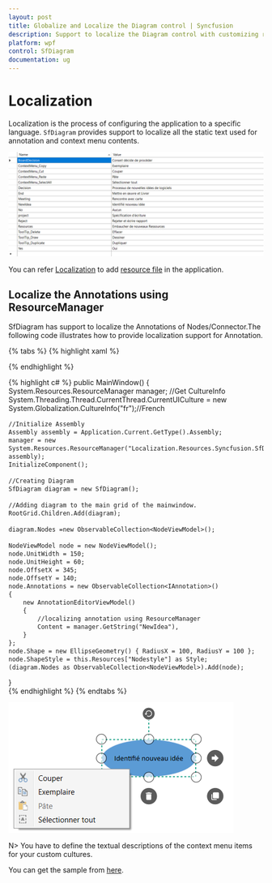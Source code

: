 ```yaml
---
layout: post
title: Globalize and Localize the Diagram control | Syncfusion
description: Support to localize the Diagram control with customizing resources for specific culture or language.
platform: wpf
control: SfDiagram
documentation: ug
---
```


# Localization

Localization is the process of configuring the application to a specific language. `SfDiagram` provides support to localize all the static text used for annotation and context menu contents.

![Localization](Localization_images/Localization_img1.png)

You can refer [Localization](https://help.syncfusion.com/wpf/localization) to add [resource file](https://msdn.microsoft.com/library/aa992030.aspx) in the application.

## Localize the Annotations using ResourceManager

SfDiagram has support to localize the Annotations of Nodes/Connector.The following code illustrates how to provide localization support for Annotation.

{% tabs %}
{% highlight xaml %}
<!--Style for Node-->
<Style TargetType="Path" x:Key="Nodestyle">
    <Setter Property="Stretch" Value="Fill"/>
    <Setter Property="Fill" Value="#FF5B9BD5"/>
</Style>   
{% endhighlight %}


{% highlight c# %}
public MainWindow()
{    
    System.Resources.ResourceManager manager;
    //Get CultureInfo 
    System.Threading.Thread.CurrentThread.CurrentUICulture = new System.Globalization.CultureInfo("fr");//French

    //Initialize Assembly
    Assembly assembly = Application.Current.GetType().Assembly;
    manager = new System.Resources.ResourceManager("Localization.Resources.Syncfusion.SfDiagram.WPF", assembly);
    InitializeComponent();

    //Creating Diagram
    SfDiagram diagram = new SfDiagram();

    //Adding diagram to the main grid of the mainwindow.
    RootGrid.Children.Add(diagram);
    
    diagram.Nodes =new ObservableCollection<NodeViewModel>();

    NodeViewModel node = new NodeViewModel();
    node.UnitWidth = 150;
    node.UnitHeight = 60;
    node.OffsetX = 345;
    node.OffsetY = 140;
    node.Annotations = new ObservableCollection<IAnnotation>()
    {
        new AnnotationEditorViewModel()
        {
            //localizing annotation using ResourceManager
            Content = manager.GetString("NewIdea"),
        }
    };
    node.Shape = new EllipseGeometry() { RadiusX = 100, RadiusY = 100 };
    node.ShapeStyle = this.Resources["Nodestyle"] as Style;
    (diagram.Nodes as ObservableCollection<NodeViewModel>).Add(node);

}   
{% endhighlight %}
{% endtabs %}

![Localized node](Localization_images/Localization_img5.png)

N> You have to define the textual descriptions of the context menu items for your custom cultures.

You can get the sample from [here](http://www.syncfusion.com/downloads/support/directtrac/general/ze/Syncfusion.SfDiagram.WPF781862701.zip).






